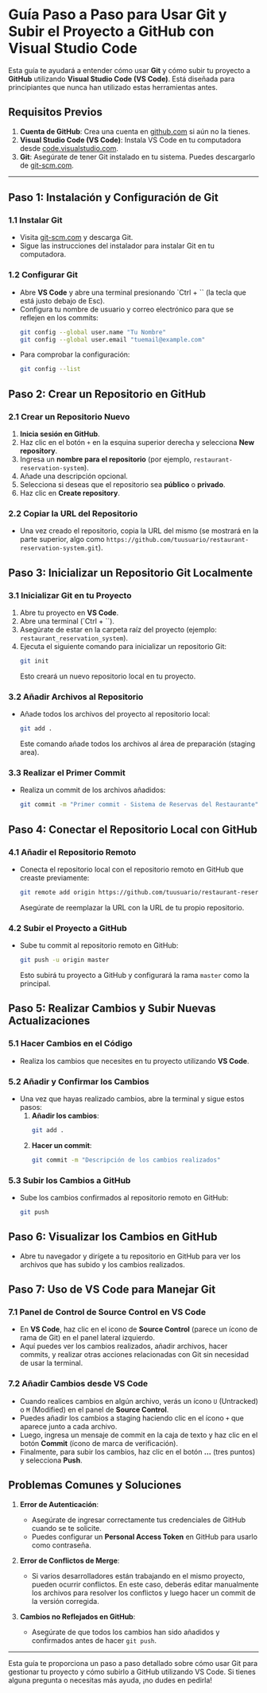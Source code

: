 # Guía Paso a Paso para Usar Git y Subir el Proyecto a GitHub con Visual Studio Code

Esta guía te ayudará a entender cómo usar **Git** y cómo subir tu proyecto a **GitHub** utilizando **Visual Studio Code (VS Code)**. Está diseñada para principiantes que nunca han utilizado estas herramientas antes.

## Requisitos Previos
1. **Cuenta de GitHub**: Crea una cuenta en [github.com](https://github.com) si aún no la tienes.
2. **Visual Studio Code (VS Code)**: Instala VS Code en tu computadora desde [code.visualstudio.com](https://code.visualstudio.com/).
3. **Git**: Asegúrate de tener Git instalado en tu sistema. Puedes descargarlo de [git-scm.com](https://git-scm.com/).

---

## Paso 1: Instalación y Configuración de Git

### 1.1 Instalar Git
- Visita [git-scm.com](https://git-scm.com/) y descarga Git.
- Sigue las instrucciones del instalador para instalar Git en tu computadora.

### 1.2 Configurar Git
- Abre **VS Code** y abre una terminal presionando `Ctrl + `` (la tecla que está justo debajo de Esc).
- Configura tu nombre de usuario y correo electrónico para que se reflejen en los commits:
  ```sh
  git config --global user.name "Tu Nombre"
  git config --global user.email "tuemail@example.com"
  ```
- Para comprobar la configuración:
  ```sh
  git config --list
  ```

## Paso 2: Crear un Repositorio en GitHub

### 2.1 Crear un Repositorio Nuevo
1. **Inicia sesión en GitHub**.
2. Haz clic en el botón `+` en la esquina superior derecha y selecciona **New repository**.
3. Ingresa un **nombre para el repositorio** (por ejemplo, `restaurant-reservation-system`).
4. Añade una descripción opcional.
5. Selecciona si deseas que el repositorio sea **público** o **privado**.
6. Haz clic en **Create repository**.

### 2.2 Copiar la URL del Repositorio
- Una vez creado el repositorio, copia la URL del mismo (se mostrará en la parte superior, algo como `https://github.com/tuusuario/restaurant-reservation-system.git`).

## Paso 3: Inicializar un Repositorio Git Localmente

### 3.1 Inicializar Git en tu Proyecto
1. Abre tu proyecto en **VS Code**.
2. Abre una terminal (`Ctrl + ``).
3. Asegúrate de estar en la carpeta raíz del proyecto (ejemplo: `restaurant_reservation_system`).
4. Ejecuta el siguiente comando para inicializar un repositorio Git:
   ```sh
   git init
   ```
   Esto creará un nuevo repositorio local en tu proyecto.

### 3.2 Añadir Archivos al Repositorio
- Añade todos los archivos del proyecto al repositorio local:
  ```sh
  git add .
  ```
  Este comando añade todos los archivos al área de preparación (staging area).

### 3.3 Realizar el Primer Commit
- Realiza un commit de los archivos añadidos:
  ```sh
  git commit -m "Primer commit - Sistema de Reservas del Restaurante"
  ```

## Paso 4: Conectar el Repositorio Local con GitHub

### 4.1 Añadir el Repositorio Remoto
- Conecta el repositorio local con el repositorio remoto en GitHub que creaste previamente:
  ```sh
  git remote add origin https://github.com/tuusuario/restaurant-reservation-system.git
  ```
  Asegúrate de reemplazar la URL con la URL de tu propio repositorio.

### 4.2 Subir el Proyecto a GitHub
- Sube tu commit al repositorio remoto en GitHub:
  ```sh
  git push -u origin master
  ```
  Esto subirá tu proyecto a GitHub y configurará la rama `master` como la principal.

## Paso 5: Realizar Cambios y Subir Nuevas Actualizaciones

### 5.1 Hacer Cambios en el Código
- Realiza los cambios que necesites en tu proyecto utilizando **VS Code**.

### 5.2 Añadir y Confirmar los Cambios
- Una vez que hayas realizado cambios, abre la terminal y sigue estos pasos:
  1. **Añadir los cambios**:
     ```sh
     git add .
     ```
  2. **Hacer un commit**:
     ```sh
     git commit -m "Descripción de los cambios realizados"
     ```

### 5.3 Subir los Cambios a GitHub
- Sube los cambios confirmados al repositorio remoto en GitHub:
  ```sh
  git push
  ```

## Paso 6: Visualizar los Cambios en GitHub
- Abre tu navegador y dirígete a tu repositorio en GitHub para ver los archivos que has subido y los cambios realizados.

## Paso 7: Uso de VS Code para Manejar Git

### 7.1 Panel de Control de Source Control en VS Code
- En **VS Code**, haz clic en el icono de **Source Control** (parece un ícono de rama de Git) en el panel lateral izquierdo.
- Aquí puedes ver los cambios realizados, añadir archivos, hacer commits, y realizar otras acciones relacionadas con Git sin necesidad de usar la terminal.

### 7.2 Añadir Cambios desde VS Code
- Cuando realices cambios en algún archivo, verás un ícono `U` (Untracked) o `M` (Modified) en el panel de **Source Control**.
- Puedes añadir los cambios a staging haciendo clic en el ícono `+` que aparece junto a cada archivo.
- Luego, ingresa un mensaje de commit en la caja de texto y haz clic en el botón **Commit** (ícono de marca de verificación).
- Finalmente, para subir los cambios, haz clic en el botón **…** (tres puntos) y selecciona **Push**.

## Problemas Comunes y Soluciones
1. **Error de Autenticación**:
   - Asegúrate de ingresar correctamente tus credenciales de GitHub cuando se te solicite.
   - Puedes configurar un **Personal Access Token** en GitHub para usarlo como contraseña.

2. **Error de Conflictos de Merge**:
   - Si varios desarrolladores están trabajando en el mismo proyecto, pueden ocurrir conflictos. En este caso, deberás editar manualmente los archivos para resolver los conflictos y luego hacer un commit de la versión corregida.

3. **Cambios no Reflejados en GitHub**:
   - Asegúrate de que todos los cambios han sido añadidos y confirmados antes de hacer `git push`.

---

Esta guía te proporciona un paso a paso detallado sobre cómo usar Git para gestionar tu proyecto y cómo subirlo a GitHub utilizando VS Code. Si tienes alguna pregunta o necesitas más ayuda, ¡no dudes en pedirla!

